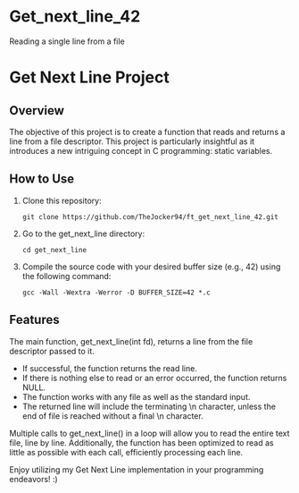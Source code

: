 # Get_next_line_42
Reading a single line from a file
<h1>Get Next Line Project</h1>
<h2>Overview</h2>
<p>The objective of this project is to create a function that reads and returns a line from a file descriptor. This project is particularly insightful as it introduces a new intriguing concept in C programming: static variables.</p>
<h2>How to Use</h2>
<ol>
  <li>Clone this repository:</li>
  <pre><code>git clone https://github.com/TheJocker94/ft_get_next_line_42.git</code></pre>
  <li>Go to the get_next_line directory:</li>
  <pre><code>cd get_next_line</code></pre>
  <li>Compile the source code with your desired buffer size (e.g., 42) using the following command:</li>
  <pre><code>gcc -Wall -Wextra -Werror -D BUFFER_SIZE=42 *.c</code></pre>
</ol>
<h2>Features</h2>
<p>The main function, get_next_line(int fd), returns a line from the file descriptor passed to it.</p>
<ul>
  <li>If successful, the function returns the read line.</li>
  <li>If there is nothing else to read or an error occurred, the function returns NULL.</li>
  <li>The function works with any file as well as the standard input.</li>
  <li>The returned line will include the terminating \n character, unless the end of file is reached without a final \n character.</li>
</ul>
<p>Multiple calls to get_next_line() in a loop will allow you to read the entire text file, line by line. Additionally, the function has been optimized to read as little as possible with each call, efficiently processing each line.</p>

<p>Enjoy utilizing my Get Next Line implementation in your programming endeavors! :)</p>
